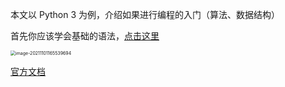 本文以 Python 3 为例，介绍如果进行编程的入门（算法、数据结构）

首先你应该学会基础的语法，[点击这里](https://www.runoob.com/python3/python3-tutorial.html)

<img src="https://gitee.com/wen98y/upic/raw/master/uPic/2021-12/28_17:39_z79hxX.png" alt="image-20211101165539694" style="zoom: 50%;" />

[官方文档](https://docs.python.org/3/)
